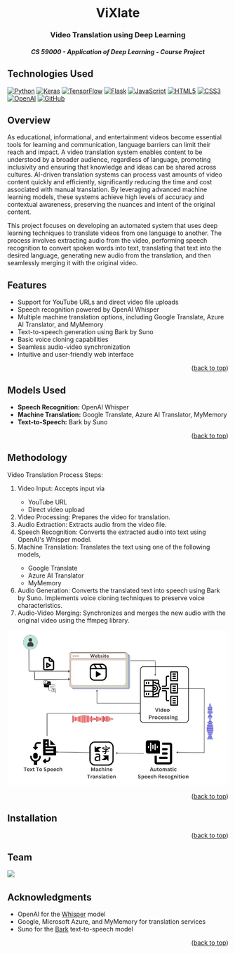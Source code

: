 <a id="readme-top"></a>

<div align="center">
  <h1 align="center">ViXlate</h1>
  <h3 align="center">Video Translation using Deep Learning</h3>
  <h5 align="center">CS 59000 - Application of Deep Learning - Course Project</h5>
</div>


## Technologies Used
[![Python](https://img.shields.io/badge/python-3670A0?style=for-the-badge&logo=python&logoColor=ffdd54)](https://www.python.org/)
[![Keras](https://img.shields.io/badge/Keras-%23D00000.svg?style=for-the-badge&logo=Keras&logoColor=white)](https://keras.io/)
[![TensorFlow](https://img.shields.io/badge/TensorFlow-%23FF6F00.svg?style=for-the-badge&logo=TensorFlow&logoColor=white)](https://www.tensorflow.org/)
[![Flask](https://img.shields.io/badge/flask-%23000.svg?style=for-the-badge&logo=flask&logoColor=white)](https://flask.palletsprojects.com/en/3.0.x/)
[![JavaScript](https://img.shields.io/badge/javascript-%23323330.svg?style=for-the-badge&logo=javascript&logoColor=%23F7DF1E)](https://www.javascript.com/)
[![HTML5](https://img.shields.io/badge/html5-%23E34F26.svg?style=for-the-badge&logo=html5&logoColor=white)](https://dev.w3.org/html5/spec-LC/)
[![CSS3](https://img.shields.io/badge/css3-%231572B6.svg?style=for-the-badge&logo=css3&logoColor=white)](https://www.css3.info/)
[![OpenAI](https://img.shields.io/badge/OpenAI-412991?style=for-the-badge&logo=openai&logoColor=white)](https://openai.com/)
[![GitHub](https://img.shields.io/badge/GitHub-100000?style=for-the-badge&logo=github&logoColor=white)](https://github.com/)

## Overview
As educational, informational, and entertainment videos become essential tools for learning and communication, language barriers can limit their reach and impact. A video translation system enables content to be understood by a broader audience, regardless of language, promoting inclusivity and ensuring that knowledge and ideas can be shared across cultures. AI-driven translation systems can process vast amounts of video content quickly and efficiently, significantly reducing the time and cost associated with manual translation. By leveraging advanced machine learning models, these systems achieve high levels of accuracy and contextual awareness, preserving the nuances and intent of the original content.

This project focuses on developing an automated system that uses deep learning techniques to translate videos from one language to another. The process involves extracting audio from the video, performing speech recognition to convert spoken words into text, translating that text into the desired language, generating new audio from the translation, and then seamlessly merging it with the original video.

## Features
* Support for YouTube URLs and direct video file uploads
* Speech recognition powered by OpenAI Whisper
* Multiple machine translation options, including Google Translate, Azure AI Translator, and MyMemory
* Text-to-speech generation using Bark by Suno
* Basic voice cloning capabilities
* Seamless audio-video synchronization
* Intuitive and user-friendly web interface
  
<p align="right">(<a href="#readme-top">back to top</a>)</p>

## Models Used
* **Speech Recognition:** OpenAI Whisper
* **Machine Translation:** Google Translate, Azure AI Translator, MyMemory
* **Text-to-Speech:** Bark by Suno
<p align="right">(<a href="#readme-top">back to top</a>)</p>

## Methodology
Video Translation Process Steps:
<ol>
  <li>Video Input: Accepts input via</li>
  <ul>
    <li>YouTube URL</li>
    <li>Direct video upload</li>
  </ul>
  <li>Video Processing: Prepares the video for translation.</li>
  <li>Audio Extraction: Extracts audio from the video file.</li>
  <li>Speech Recognition: Converts the extracted audio into text using OpenAI's Whisper model.</li>
  <li>Machine Translation: Translates the text using one of the following models,</li>
  <ul>
    <li>Google Translate</li>
    <li>Azure AI Translator</li>
    <li>MyMemory</li>
  </ul>
  <li>Audio Generation: Converts the translated text into speech using Bark by Suno. Implements voice cloning techniques to preserve voice characteristics.</li>
  <li>Audio-Video Merging: Synchronizes and merges the new audio with the original video using the ffmpeg library.</li>
</ol>
<div align="center">
  <img src="https://github.com/ChiragBellara/Video-Translation-Using-Deep-Learning/blob/main/Information/Workflow.jpg">
</div>

<p align="right">(<a href="#readme-top">back to top</a>)</p>

## Installation
<p align="right">(<a href="#readme-top">back to top</a>)</p>

## Team
<a href="https://github.com/ChiragBellara/Video-Translation-Using-Deep-Learning/graphs/contributors">
  <img src="https://contrib.rocks/image?repo=ChiragBellara/Video-Translation-Using-Deep-Learning" />
</a>

## Acknowledgments
- OpenAI for the <a href="https://github.com/openai/whisper">Whisper</a> model
- Google, Microsoft Azure, and MyMemory for translation services
- Suno for the <a href="https://github.com/suno-ai/bark">Bark</a> text-to-speech model

<p align="right">(<a href="#readme-top">back to top</a>)</p>
